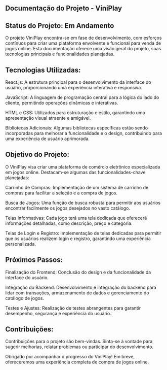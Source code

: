 ## Documentação do Projeto - ViniPlay


## Status do Projeto: Em Andamento

O projeto ViniPlay encontra-se em fase de desenvolvimento, com esforços contínuos para criar uma plataforma envolvente e funcional para venda de jogos online. Esta documentação oferece uma visão geral do projeto, suas tecnologias principais e funcionalidades planejadas.

## Tecnologias Utilizadas:

 React.js: A estrutura principal para o desenvolvimento da interface do usuário, proporcionando uma experiência interativa e responsiva.

  JavaScript: A linguagem de programação central para a lógica do lado do cliente, permitindo operações dinâmicas e interativas.

 HTML e CSS: Utilizados para estruturação e estilo, garantindo uma apresentação visual atraente e amigável.

 Bibliotecas Adicionais: Algumas bibliotecas específicas estão sendo incorporadas para melhorar a funcionalidade e o design, contribuindo para uma experiência de usuário aprimorada.

## Objetivo do Projeto:

O ViniPlay visa criar uma plataforma de comércio eletrônico especializada em jogos online. Destacam-se algumas das funcionalidades-chave planejadas:

 Carrinho de Compras:
        Implementação de um sistema de carrinho de compras para facilitar a seleção e a compra de jogos.

 Busca de Jogos:
        Uma função de busca robusta para permitir aos usuários encontrar facilmente os jogos desejados no vasto catálogo.

 Telas Informativas:
        Cada jogo terá uma tela dedicada que oferecerá informações detalhadas, como descrição, preço e categoria.

 Telas de Login e Registro:
        Implementação de telas dedicadas para permitir que os usuários realizem login e registro, garantindo uma experiência personalizada.
        
## Próximos Passos:

 Finalização do Frontend:
        Conclusão do design e da funcionalidade da interface do usuário.

Integração do Backend:
        Desenvolvimento e integração do backend para lidar com transações, armazenamento de dados e gerenciamento do catálogo de jogos.

Testes e Ajustes:
        Realização de testes abrangentes para garantir desempenho, segurança e experiência do usuário.

## Contribuições:

Contribuições para o projeto são bem-vindas. Sinta-se à vontade para sugerir melhorias, relatar problemas ou participar do desenvolvimento.

Obrigado por acompanhar o progresso do ViniPlay! Em breve, ofereceremos uma experiência completa de compra de jogos online.
